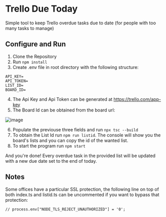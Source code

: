 # Trello Due Today

Simple tool to keep Trello overdue tasks due to date (for people with too many tasks to manage)

## Configure and Run

1. Clone the Repository
2. Run `npm install`
3. Create .env file in root directory with the following structure:

```
API_KEY=
API_TOKEN=
LIST_ID=
BOARD_ID=
```

4. The Api Key and Api Token can be generated at https://trello.com/app-key
5. The Board Id can be obtained from the board url:

![image](https://user-images.githubusercontent.com/37779707/162939045-a6aeb28b-abc9-4ff2-9139-dabc98108fce.png)

6. Populate the previouse three fields and run `npx tsc --build`
7. To obtain the List Id run `npm run listid`. The console will show you the board's lists and you can copy the id of the wanted list.
8. To start the program run `npm start`

And you're done!
Every overdue task in the provided list will be updated with a new due date set to the end of today.

## Notes

Some offices have a particular SSL protection, the following line on top of both index.ts and listid.ts can be uncommented if you want to bypass that protection:

`// process.env["NODE_TLS_REJECT_UNAUTHORIZED"] = '0';`
